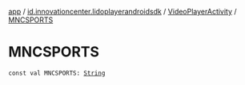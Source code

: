 [app](../../index.md) / [id.innovationcenter.lidoplayerandroidsdk](../index.md) / [VideoPlayerActivity](index.md) / [MNCSPORTS](./-m-n-c-s-p-o-r-t-s.md)

# MNCSPORTS

`const val MNCSPORTS: `[`String`](https://kotlinlang.org/api/latest/jvm/stdlib/kotlin/-string/index.html)
